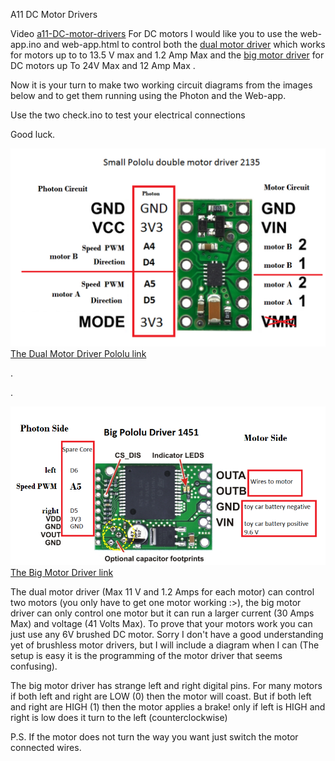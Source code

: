 A11 DC Motor Drivers



Video [a11-DC-motor-drivers](https://youtu.be/-LZL-XpIsHs?list=PL57Dnr1H_egsL0r4RXPA4PY2yZhOJk5Nr&t=5s) For DC motors I would like you to use the web-app.ino and web-app.html to control both the [dual motor driver](https://www.pololu.com/product/713) which works for motors  up to to 13.5 V max and 1.2 Amp Max and the [big motor driver](https://www.pololu.com/product/1451) for DC motors up To 24V Max and 12 Amp Max .



Now it is your turn to make two working circuit diagrams from the images below and to get them running using the Photon and the Web-app. 

Use the two check.ino to test your electrical connections

Good luck.


![](a-dual-motor-driver2.png)
[The Dual Motor Driver Pololu link](https://www.pololu.com/product/2135)



.



.




![](big-motor-driver3.png)
[The Big Motor Driver link](https://www.pololu.com/product/1451)



The dual motor driver (Max 11 V and 1.2 Amps for each motor) can control two motors (you only have to get one motor working :>), the big motor driver can only control one motor but it can run a larger current (30 Amps Max) and voltage (41 Volts Max). To prove that your motors work you can just use any 6V brushed DC motor. Sorry I don't have a good understanding yet of brushless motor drivers, but I will include a diagram when I can (The setup is easy it is the programming of the motor driver that seems confusing). 

The big motor driver has strange left and right digital pins. For many motors if both left and right are LOW (0) then the motor will coast. But if both left and right are HIGH (1) then the motor applies a brake! only if left is HIGH and right is low does it turn to the left (counterclockwise)

P.S. If the motor does not turn the way you want just switch the motor connected wires.
